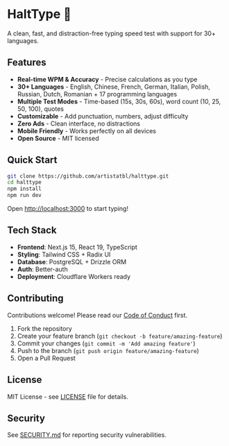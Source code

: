 # HaltType 🚀

A clean, fast, and distraction-free typing speed test with support for 30+ languages.

## Features

- **Real-time WPM & Accuracy** - Precise calculations as you type
- **30+ Languages** - English, Chinese, French, German, Italian, Polish, Russian, Dutch, Romanian + 17 programming languages
- **Multiple Test Modes** - Time-based (15s, 30s, 60s), word count (10, 25, 50, 100), quotes
- **Customizable** - Add punctuation, numbers, adjust difficulty
- **Zero Ads** - Clean interface, no distractions
- **Mobile Friendly** - Works perfectly on all devices
- **Open Source** - MIT licensed

## Quick Start

```bash
git clone https://github.com/artistatbl/halttype.git
cd halttype
npm install
npm run dev
```

Open [http://localhost:3000](http://localhost:3000) to start typing!

## Tech Stack

- **Frontend**: Next.js 15, React 19, TypeScript
- **Styling**: Tailwind CSS + Radix UI
- **Database**: PostgreSQL + Drizzle ORM
- **Auth**: Better-auth
- **Deployment**: Cloudflare Workers ready

## Contributing

Contributions welcome! Please read our [Code of Conduct](CODE_OF_CONDUCT.md) first.

1. Fork the repository
2. Create your feature branch (`git checkout -b feature/amazing-feature`)
3. Commit your changes (`git commit -m 'Add amazing feature'`)
4. Push to the branch (`git push origin feature/amazing-feature`)
5. Open a Pull Request

## License

MIT License - see [LICENSE](LICENSE) file for details.

## Security

See [SECURITY.md](SECURITY.md) for reporting security vulnerabilities.
